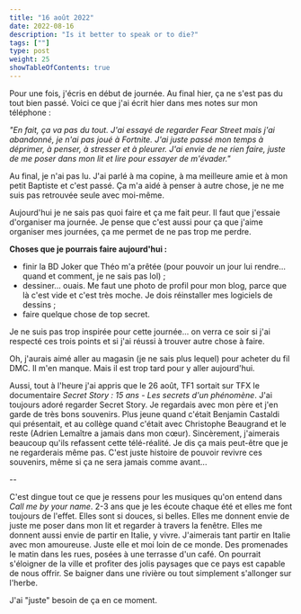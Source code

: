 ```yaml
---
title: "16 août 2022"
date: 2022-08-16
description: "Is it better to speak or to die?"
tags: [""]
type: post
weight: 25
showTableOfContents: true
---
```


Pour une fois, j'écris en début de journée. Au final hier, ça ne s'est pas du tout bien passé. Voici ce que j'ai écrit hier dans mes notes sur mon téléphone :

*"En fait, ça va pas du tout. J'ai essayé de regarder Fear Street mais j'ai abandonné, je n'ai pas joué à Fortnite. J'ai juste passé mon temps à déprimer, à penser, à stresser et à pleurer. J'ai envie de ne rien faire, juste de me poser dans mon lit et lire pour essayer de m'évader."*

Au final, je n'ai pas lu. J'ai parlé à ma copine, à ma meilleure amie et à mon petit Baptiste et c'est passé. Ça m'a aidé à penser à autre chose, je ne me suis pas retrouvée seule avec moi-même.

Aujourd'hui je ne sais pas quoi faire et ça me fait peur. Il faut que j'essaie d'organiser ma journée. Je pense que c'est aussi pour ça que j'aime organiser mes journées, ça me permet de ne pas trop me perdre.

**Choses que je pourrais faire aujourd'hui :**
- finir la BD Joker que Théo m'a prêtée (pour pouvoir un jour lui rendre... quand et comment, je ne sais pas lol) ;
- dessiner... ouais. Me faut une photo de profil pour mon blog, parce que là c'est vide et c'est très moche. Je dois réinstaller mes logiciels de dessins ;
- faire quelque chose de top secret.


Je ne suis pas trop inspirée pour cette journée... on verra ce soir si j'ai respecté ces trois points et si j'ai réussi à trouver autre chose à faire.

Oh, j'aurais aimé aller au magasin (je ne sais plus lequel) pour acheter du fil DMC. Il m'en manque. Mais il est trop tard pour y aller aujourd'hui.

Aussi, tout à l'heure j'ai appris que le 26 août, TF1 sortait sur TFX le documentaire *Secret Story : 15 ans - Les secrets d'un phénomène*. J'ai toujours adoré regarder Secret Story. Je regardais avec mon père et j'en garde de très bons souvenirs. Plus jeune quand c'était Benjamin Castaldi qui présentait, et au collège quand c'était avec Christophe Beaugrand et le reste (Adrien Lemaître a jamais dans mon cœur). Sincèrement, j'aimerais beaucoup qu'ils refassent cette télé-réalité. Je dis ça mais peut-être que je ne regarderais même pas. C'est juste histoire de pouvoir revivre ces souvenirs, même si ça ne sera jamais comme avant...

--

C'est dingue tout ce que je ressens pour les musiques qu'on entend dans *Call me by your name*. 2-3 ans que je les écoute chaque été et elles me font toujours de l'effet. Elles sont si douces, si belles. Elles me donnent envie de juste me poser dans mon lit et regarder à travers la fenêtre. Elles me donnent aussi envie de partir en Italie, y vivre. J'aimerais tant partir en Italie avec mon amoureuse. Juste elle et moi loin de ce monde. Des promenades le matin dans les rues, posées à une terrasse d'un café. On pourrait s'éloigner de la ville et profiter des jolis paysages que ce pays est capable de nous offrir. Se baigner dans une rivière ou tout simplement s'allonger sur l'herbe.

J'ai "juste" besoin de ça en ce moment.

